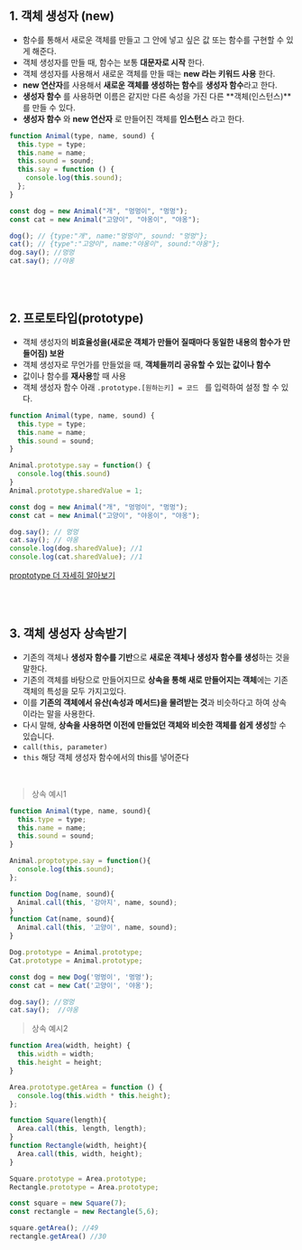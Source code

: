 ## 1. 객체 생성자 (new)
- 함수를 통해서 새로운 객체를 만들고 그 안에 넣고 싶은 값 또는 함수를 구현할 수 있게 해준다.
- 객체 생성자를 만들 때, 함수는 보통 **대문자로 시작** 한다.
- 객체 생성자를 사용해서 새로운 객체를 만들 때는 **new 라는 키워드 사용** 한다.
- **new 연산자**를 사용해서 **새로운 객체를 생성하는 함수**를 **생성자 함수**라고 한다. 
- **생성자 함수** 를 사용하면 이름은 같지만 다른 속성을 가진 다른 **객체(인스턴스)**를 만들 수 있다. 
- **생성자 함수** 와 **new 연산자** 로 만들어진 객체를 **인스턴스** 라고 한다.

```javascript
function Animal(type, name, sound) {
  this.type = type;
  this.name = name;
  this.sound = sound;
  this.say = function () {
    console.log(this.sound);
  };
}

const dog = new Animal("개", "멍멍이", "멍멍");
const cat = new Animal("고양이", "야옹이", "야옹");

dog(); // {type:"개", name:"멍멍이", sound: "멍멍"};
cat(); // {type":"고양이", name:"야옹이", sound:"야옹"}; 
dog.say(); //멍멍
cat.say(); //야옹

```



<br><br>


## 2. 프로토타입(prototype)
- 객체 생성자의 **비효율성을(새로운 객체가 만들어 질때마다 동일한 내용의 함수가 만들어짐) 보완**
- 객체 생성자로 무언가를 만들었을 때, **객체들끼리 공유할 수 있는 값이나 함수**
- 값이나 함수를 **재사용**할 때 사용
- 객체 생성자 함수 아래 ```.prototype.[원하는키] = 코드 ``` 를 입력하여 설정 할 수 있다.

```javascript
function Animal(type, name, sound) {
  this.type = type;
  this.name = name;
  this.sound = sound;
}

Animal.prototype.say = function() {
  console.log(this.sound)
}
Animal.prototype.sharedValue = 1;

const dog = new Animal("개", "멍멍이", "멍멍");
const cat = new Animal("고양이", "야옹이", "야옹");

dog.say(); // 멍멍
cat.say(); // 야옹
console.log(dog.sharedValue); //1
console.log(cat.sharedValue); //1


```
[proptotype 더 자세히 알아보기](프로토타입.md)


<br><br>

## 3. 객체 생성자 상속받기
- 기존의 객체나 **생성자 함수를 기반**으로 **새로운 객체나 생성자 함수를 생성**하는 것을 말한다.
- 기존의 객체를 바탕으로 만들어지므로 **상속을 통해 새로 만들어지는 객체**에는 기존 객체의 특성을 모두 가지고있다.
- 이를 **기존의 객체에서 유산(속성과 메서드)을 물려받는 것**과 비슷하다고 하여 상속이라는 말을 사용한다.
- 다시 말해, **상속을 사용하면 이전에 만들었던 객체와 비슷한 객체를 쉽게 생성**할 수 있습니다.
- ```call(this, parameter)```
- ```this```  해당 객체 생성자 함수에서의 this를 넣어준다

<br>

> 상속 예시1

```javascript
function Animal(type, name, sound){
  this.type = type;
  this.name = name;
  this.sound = sound;
}

Animal.proptotype.say = function(){
  console.log(this.sound);
};

function Dog(name, sound){
  Animal.call(this, '강아지', name, sound);
}
function Cat(name, sound){
  Animal.call(this, '고양이', name, sound);
}

Dog.prototype = Animal.prototype;
Cat.prototype = Animal.prototype;

const dog = new Dog('멍멍이', '멍멍');
const cat = new Cat('고양이', '야옹');

dog.say(); //멍멍
cat.say();  //야옹

```


> 상속 예시2

```javascript
function Area(width, height) {
  this.width = width;
  this.height = height;
}

Area.prototype.getArea = function () {
  console.log(this.width * this.height);
};

function Square(length){
  Area.call(this, length, length); 
}
function Rectangle(width, height){
  Area.call(this, width, height);
}

Square.prototype = Area.prototype;
Rectangle.prototype = Area.prototype;

const square = new Square(7);
const rectangle = new Rectangle(5,6);

square.getArea(); //49
rectangle.getArea() //30

```

